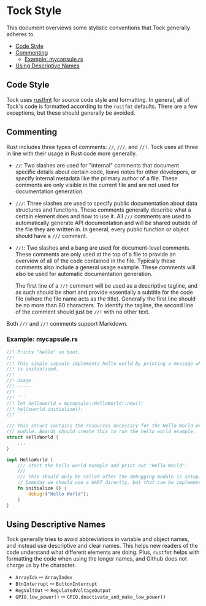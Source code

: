 Tock Style
==========

This document overviews some stylistic conventions that Tock generally adheres
to.

<!-- toc -->

<!-- Build table of contents with tools/toc.sh -->

  - [Code Style](#code-style)
  - [Commenting](#commenting)
    - [Example: mycapsule.rs](#example:-mycapsule.rs)
  - [Using Descriptive Names](#using-descriptive-names)

<!-- tocstop -->

## Code Style

Tock uses [rustfmt](https://github.com/rust-lang/rustfmt) for source code style
and formatting. In general, all of Tock's code is formatted according to the
`rustfmt` defaults. There are a few exceptions, but these should generally be
avoided.

## Commenting

Rust includes three types of comments: `//`, `///`, and `//!`. Tock uses all
three in line with their usage in Rust code more generally.

- `//`: Two slashes are used for "internal" comments that document specific
  details about certain code, leave notes for other developers, or specify
  internal metadata like the primary author of a file. These comments are only
  visible in the current file and are not used for documentation generation.

- `///`: Three slashes are used to specify public documentation about data
  structures and functions. These comments generally describe what a certain
  element does and how to use it. All `///` comments are used to automatically
  generate API documentation and will be shared outside of the file they are
  written in. In general, every public function or object should have a `///`
  comment.

- `//!`: Two slashes and a bang are used for document-level comments. These
  comments are only used at the top of a file to provide an overview of all of
  the code contained in the file. Typically these comments also include a
  general usage example. These comments will also be used for automatic
  documentation generation.

  The first line of a `//!` comment will be used as a descriptive tagline, and
  as such should be short and provide essentially a subtitle for the code file
  (where the file name acts as the title). Generally the first line should be
  no more than 80 characters. To identify the tagline, the second line of the
  comment should just be `//!` with no other text.

Both `///` and `//!` comments support Markdown.

### Example: mycapsule.rs

```rust
//! Prints "hello" on boot.
//!
//! This simple capsule implements hello world by printing a message when it
//! is initialized.
//!
//! Usage
//! -----
//!
//! ```
//! let helloworld = mycapsule::HelloWorld::new();
//! helloworld.initialize();
//! ```

/// This struct contains the resources necessary for the Hello World example
/// module. Boards should create this to run the hello world example.
struct HelloWorld {
    ...
}

impl HelloWorld {
    /// Start the hello world example and print out "Hello World".
    ///
    /// This should only be called after the debugging module is setup.
    // Someday we should use a UART directly, but that can be implemented later.
    fn initialize () {
        debug!("Hello World");
    }
}
```

## Using Descriptive Names

Tock generally tries to avoid abbreviations in variable and object names, and
instead use descriptive and clear names. This helps new readers of the code
understand what different elements are doing. Plus, `rustfmt` helps with
formatting the code when using the longer names, and Github does not charge us
by the character.

- `ArrayIdx` ⇨ `ArrayIndex`
- `BtnInterrupt` ⇨ `ButtonInterrupt`
- `RegVoltOut` ⇨ `RegulatedVoltageOutput`
- `GPIO.low_power()` ⇨ `GPIO.deactivate_and_make_low_power()`
